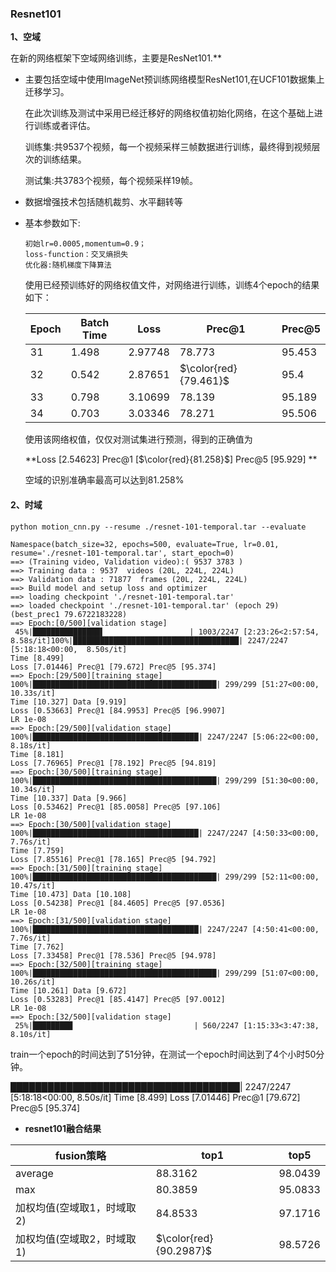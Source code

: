 ### Resnet101

**1、空域**



在新的网络框架下空域网络训练，主要是ResNet101.**

- 主要包括空域中使用ImageNet预训练网络模型ResNet101,在UCF101数据集上迁移学习。

  在此次训练及测试中采用已经迁移好的网络权值初始化网络，在这个基础上进行训练或者评估。

  训练集:共9537个视频，每一个视频采样三帧数据进行训练，最终得到视频层次的训练结果。

  测试集:共3783个视频，每个视频采样19帧。

- 数据增强技术包括随机裁剪、水平翻转等

- 基本参数如下:

  ```
  初始lr=0.0005,momentum=0.9；
  loss-function：交叉熵损失
  优化器:随机梯度下降算法
  ```

   使用已经预训练好的网络权值文件，对网络进行训练，训练4个epoch的结果如下：

  | Epoch | Batch Time | Loss    | Prec@1                | Prec@5 |
  | ----- | ---------- | ------- | --------------------- | ------ |
  | 31    | 1.498      | 2.97748 | 78.773                | 95.453 |
  | 32    | 0.542      | 2.87651 | $\color{red}{79.461}$ | 95.4   |
  | 33    | 0.798      | 3.10699 | 78.139                | 95.189 |
  | 34    | 0.703      | 3.03346 | 78.271                | 95.506 |

  使用该网络权值，仅仅对测试集进行预测，得到的正确值为

     **Loss [2.54623] Prec@1 [$\color{red}{81.258}$] Prec@5 [95.929] **

  空域的识别准确率最高可以达到81.258%

#### 2、时域

```
python motion_cnn.py --resume ./resnet-101-temporal.tar --evaluate
```

```
Namespace(batch_size=32, epochs=500, evaluate=True, lr=0.01, resume='./resnet-101-temporal.tar', start_epoch=0)
==> (Training video, Validation video):( 9537 3783 )
==> Training data : 9537  videos (20L, 224L, 224L)
==> Validation data : 71877  frames (20L, 224L, 224L)
==> Build model and setup loss and optimizer
==> loading checkpoint './resnet-101-temporal.tar'
==> loaded checkpoint './resnet-101-temporal.tar' (epoch 29) (best_prec1 79.6722183228)
==> Epoch:[0/500][validation stage]
 45%|███████████████▌                   | 1003/2247 [2:23:26<2:57:54,  8.58s/it]100%|█████████████████████████████████████| 2247/2247 [5:18:18<00:00,  8.50s/it]
Time [8.499] 
Loss [7.01446] Prec@1 [79.672] Prec@5 [95.374] 
==> Epoch:[29/500][training stage]
100%|█████████████████████████████████████████| 299/299 [51:27<00:00, 10.33s/it]
Time [10.327] Data [9.919] 
Loss [0.53663] Prec@1 [84.9953] Prec@5 [96.9907]
LR 1e-08
==> Epoch:[29/500][validation stage]
100%|█████████████████████████████████████| 2247/2247 [5:06:22<00:00,  8.18s/it]
Time [8.181] 
Loss [7.76965] Prec@1 [78.192] Prec@5 [94.819] 
==> Epoch:[30/500][training stage]
100%|█████████████████████████████████████████| 299/299 [51:30<00:00, 10.34s/it]
Time [10.337] Data [9.966] 
Loss [0.53462] Prec@1 [85.0058] Prec@5 [97.106]
LR 1e-08
==> Epoch:[30/500][validation stage]
100%|█████████████████████████████████████| 2247/2247 [4:50:33<00:00,  7.76s/it]
Time [7.759] 
Loss [7.85516] Prec@1 [78.165] Prec@5 [94.792] 
==> Epoch:[31/500][training stage]
100%|█████████████████████████████████████████| 299/299 [52:11<00:00, 10.47s/it]
Time [10.473] Data [10.108] 
Loss [0.54238] Prec@1 [84.4605] Prec@5 [97.0536]
LR 1e-08
==> Epoch:[31/500][validation stage]
100%|█████████████████████████████████████| 2247/2247 [4:50:41<00:00,  7.76s/it]
Time [7.762] 
Loss [7.33458] Prec@1 [78.536] Prec@5 [94.978] 
==> Epoch:[32/500][training stage]
100%|█████████████████████████████████████████| 299/299 [51:07<00:00, 10.26s/it]
Time [10.261] Data [9.672] 
Loss [0.53283] Prec@1 [85.4147] Prec@5 [97.0012]
LR 1e-08
==> Epoch:[32/500][validation stage]
 25%|████████▉                           | 560/2247 [1:15:33<3:47:38,  8.10s/it]
```





train一个epoch的时间达到了51分钟，在测试一个epoch时间达到了4个小时50分钟。

█████████████████████████████████████| 2247/2247 [5:18:18<00:00,  8.50s/it]
Time [8.499] 
Loss [7.01446] Prec@1 [79.672] Prec@5 [95.374] 







- **resnet101融合结果**

| fusion策略        | top1                   | top5    |
| --------------- | ---------------------- | ------- |
| average         | 88.3162                | 98.0439 |
| max             | 80.3859                | 95.0833 |
| 加权均值(空域取1，时域取2) | 84.8533                | 97.1716 |
| 加权均值(空域取2，时域取1) | $\color{red}{90.2987}$ | 98.5726 |



























